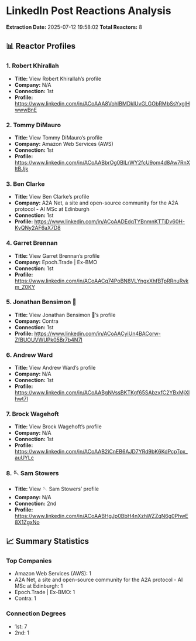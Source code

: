# LinkedIn Post Reactions Analysis

**Extraction Date:** 2025-07-12 19:58:02
**Total Reactors:** 8

## 📊 Reactor Profiles

### 1. Robert Khirallah
- **Title:** View Robert Khirallah’s profile
- **Company:** N/A
- **Connection:** 1st
- **Profile:** https://www.linkedin.com/in/ACoAAA8VohIBMDklUvGLGObRMbSsYxglHwwwBnE

### 2. Tommy DiMauro
- **Title:** View Tommy DiMauro’s profile
- **Company:** Amazon Web Services (AWS)
- **Connection:** 1st
- **Profile:** https://www.linkedin.com/in/ACoAABbrOg0BlLrWY2fcU9om4d8Aw7RnXltBJjk

### 3. Ben Clarke
- **Title:** View Ben Clarke’s profile
- **Company:** A2A Net, a site and open-source community for the A2A protocol - AI MSc at Edinburgh
- **Connection:** 1st
- **Profile:** https://www.linkedin.com/in/ACoAADEdqTYBnmnKTTjDv60H-KyQNy2AF6aX7D8

### 4. Garret Brennan
- **Title:** View Garret Brennan’s profile
- **Company:** Epoch.Trade | Ex-BMO
- **Connection:** 1st
- **Profile:** https://www.linkedin.com/in/ACoAACq74PoBN8VLYngxXhfBTpRRnuRvkm_Z0KY

### 5. Jonathan Bensimon 🤝
- **Title:** View Jonathan Bensimon 🤝’s profile
- **Company:** Contra
- **Connection:** 1st
- **Profile:** https://www.linkedin.com/in/ACoAACyiUn4BACorw-ZfBUOUVWUPk05Br7b4N7I

### 6. Andrew Ward
- **Title:** View Andrew Ward’s profile
- **Company:** N/A
- **Connection:** 1st
- **Profile:** https://www.linkedin.com/in/ACoAABgNVssBKTKgf65SAbzxfC2YBxMjXlhwt7I

### 7. Brock Wagehoft
- **Title:** View Brock Wagehoft’s profile
- **Company:** N/A
- **Connection:** 1st
- **Profile:** https://www.linkedin.com/in/ACoAAB2iCnEB6AJD7YRd9bK6KdPcpTpx_auUYLc

### 8. 🪡 Sam Stowers
- **Title:** View 🪡 Sam Stowers’ profile
- **Company:** N/A
- **Connection:** 2nd
- **Profile:** https://www.linkedin.com/in/ACoAABHgJp0BbH4nXzhWZZqN6g0PhwE8X1ZgxNo

## 📈 Summary Statistics

### Top Companies
- Amazon Web Services (AWS): 1
- A2A Net, a site and open-source community for the A2A protocol - AI MSc at Edinburgh: 1
- Epoch.Trade | Ex-BMO: 1
- Contra: 1

### Connection Degrees
- 1st: 7
- 2nd: 1

